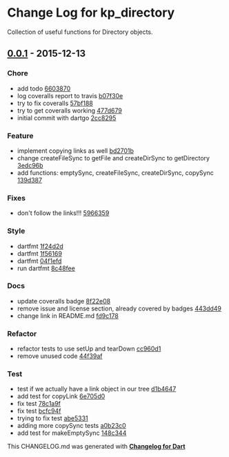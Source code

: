 # Change Log for kp_directory
Collection of useful functions for Directory objects.

## [0.0.1](http://github.com/kasperpeulen/kp_directory.dart/compare/0.0.1) - 2015-12-13

### Chore
* add todo [6603870](https://github.com/kasperpeulen/kp_directory.dart/commit/6603870d003f8e197e7a3d45bba75ac072883292)
* log coveralls report to travis [b07f30e](https://github.com/kasperpeulen/kp_directory.dart/commit/b07f30efadedcb766360e06cd88b344de9fab30f)
* try to fix coveralls [57bf188](https://github.com/kasperpeulen/kp_directory.dart/commit/57bf188f158fa94a159b4afcabd2af53bc1a6f64)
* try to get coveralls working [477d679](https://github.com/kasperpeulen/kp_directory.dart/commit/477d67994b8d89e14a2d27c26e3ce35cb74eabba)
* initial commit with dartgo [2cc8295](https://github.com/kasperpeulen/kp_directory.dart/commit/2cc8295d8ae7a99145ae4b0e981b1d7c2e818ce0)

### Feature
* implement copying links as well [bd2701b](https://github.com/kasperpeulen/kp_directory.dart/commit/bd2701bdf4644cb5e530ba1b0a848af55f6d794f)
* change createFileSync to getFile and createDirSync to getDirectory [3edc96b](https://github.com/kasperpeulen/kp_directory.dart/commit/3edc96b8342c6ec4afb1454ef2855f8a4162c228)
* add functions: emptySync, createFileSync, createDirSync, copySync [139d387](https://github.com/kasperpeulen/kp_directory.dart/commit/139d387a4dabf6b1392505c89862f25c2999048b)

### Fixes
* don't follow the links!!! [5966359](https://github.com/kasperpeulen/kp_directory.dart/commit/596635965f11aa91dc9c15fdcc8c34f4c18525ca)

### Style
* dartfmt [1f24d2d](https://github.com/kasperpeulen/kp_directory.dart/commit/1f24d2d4bf05ec1284c9d3e3b245218156e7f39f)
* dartfmt [1f56169](https://github.com/kasperpeulen/kp_directory.dart/commit/1f561698dfe3896da4610310e9bf13035e0fed32)
* dartfmt [04f1efd](https://github.com/kasperpeulen/kp_directory.dart/commit/04f1efd9261cf1408931449a73abd94b6f0bf4bb)
* run dartfmt [8c48fee](https://github.com/kasperpeulen/kp_directory.dart/commit/8c48fee3b54aa1f58b94b7b534a08c1163ca27c6)

### Docs
* update coveralls badge [8f22e08](https://github.com/kasperpeulen/kp_directory.dart/commit/8f22e08f309508f5b2eccd711b5d472bd94f4530)
* remove issue and license section, already covered by badges [443dd49](https://github.com/kasperpeulen/kp_directory.dart/commit/443dd491b61a1c21608c39ecb0cd6d4b5c7e25ab)
* change link in README.md [fd9c178](https://github.com/kasperpeulen/kp_directory.dart/commit/fd9c178daf0f26344d96675ee35ef8984be1306c)

### Refactor
* refactor tests to use setUp and tearDown [cc960d1](https://github.com/kasperpeulen/kp_directory.dart/commit/cc960d1511dd0160bcd8a3e62caadbc17b54b482)
* remove unused code [44f39af](https://github.com/kasperpeulen/kp_directory.dart/commit/44f39af71a9bc0b4d9322027f3d6436d0703cfc5)

### Test
* test if we actually have a link object in our tree [d1b4647](https://github.com/kasperpeulen/kp_directory.dart/commit/d1b4647141c6df721f0d20be8eac16d9d9af3705)
* add test for copyLink [6e705d0](https://github.com/kasperpeulen/kp_directory.dart/commit/6e705d007cf26c1e63e710b3cd831748a1676a2e)
* fix test [78c1a9f](https://github.com/kasperpeulen/kp_directory.dart/commit/78c1a9fdf7a6d5dc19582dbf1bc17e84cac0ad3f)
* fix test [bcfc94f](https://github.com/kasperpeulen/kp_directory.dart/commit/bcfc94ffb3416537a8f5acde67ddeca78953f88a)
* trying to fix test [abe5331](https://github.com/kasperpeulen/kp_directory.dart/commit/abe5331b3e52aa44227aeb2478c7e7b1ba1a8219)
* adding more copySync tests [a0b23c0](https://github.com/kasperpeulen/kp_directory.dart/commit/a0b23c008f79488e995bd2f30c654c425897c202)
* add test for makeEmptySync [148c344](https://github.com/kasperpeulen/kp_directory.dart/commit/148c3444ec3191c2bd370ba378560f000555732d)


This CHANGELOG.md was generated with [**Changelog for Dart**](https://pub.dartlang.org/packages/changelog)
